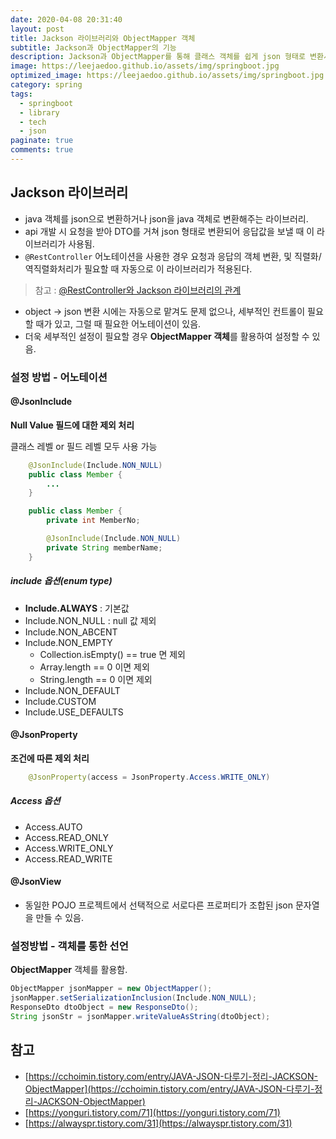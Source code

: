 ```yaml
---
date: 2020-04-08 20:31:40
layout: post
title: Jackson 라이브러리와 ObjectMapper 객체
subtitle: Jackson과 ObjectMapper의 기능
description: Jackson과 ObjectMapper를 통해 클래스 객체를 쉽게 json 형태로 변환시킬 수 있다.
image: https://leejaedoo.github.io/assets/img/springboot.jpg
optimized_image: https://leejaedoo.github.io/assets/img/springboot.jpg
category: spring
tags:
  - springboot
  - library
  - tech
  - json
paginate: true
comments: true
---
```

## Jackson 라이브러리
- java 객체를 json으로 변환하거나 json을 java 객체로 변환해주는 라이브러리.
- api 개발 시 요청을 받아 DTO를 거쳐 json 형태로 변환되어 응답값을 보낼 때 이 라이브러리가 사용됨.
- `@RestController` 어노테이션을 사용한 경우 요청과 응답의 객체 변환, 및 직렬화/역직렬화처리가 필요할 때 자동으로 이 라이브러리가 적용된다.
>참고 : [@RestController와 Jackson 라이브러리의 관계](https://leejaedoo.github.io/@RestControllerAndJackson.md/)
- object -> json 변환 시에는 자동으로 맡겨도 문제 없으나, 세부적인 컨트롤이 필요할 때가 있고, 그럴 때 필요한 어노테이션이 있음. 
- 더욱 세부적인 설정이 필요할 경우 **ObjectMapper 객체**를 활용하여 설정할 수 있음.

### 설정 방법 - 어노테이션
#### @JsonInclude
**Null Value 필드에 대한 제외 처리**

클래스 레벨 or 필드 레벨 모두 사용 가능
```java
    @JsonInclude(Include.NON_NULL)
    public class Member {
        ...
    }
```
```java
    public class Member {
        private int MemberNo;

        @JsonInclude(Include.NON_NULL)
        private String memberName;
    }
```
##### include 옵션(enum type)
- **Include.ALWAYS** : 기본값
- Include.NON_NULL : null 값 제외
- Include.NON_ABCENT
- Include.NON_EMPTY
    - Collection.isEmpty() == true 면 제외
    - Array.length == 0 이면 제외
    - String.length == 0 이면 제외
- Include.NON_DEFAULT
- Include.CUSTOM
- Include.USE_DEFAULTS

#### @JsonProperty
**조건에 따른 제외 처리**
```java
    @JsonProperty(access = JsonProperty.Access.WRITE_ONLY)
```
##### Access 옵션
- Access.AUTO
- Access.READ_ONLY
- Access.WRITE_ONLY
- Access.READ_WRITE

#### @JsonView
- 동일한 POJO 프로젝트에서 선택적으로 서로다른 프로퍼티가 조합된 json 문자열을 만들 수 있음.

### 설정방법 - 객체를 통한 선언
**ObjectMapper** 객체를 활용함.
```java
ObjectMapper jsonMapper = new ObjectMapper(); 
jsonMapper.setSerializationInclusion(Include.NON_NULL); 
ResponseDto dtoObject = new ResponseDto(); 
String jsonStr = jsonMapper.writeValueAsString(dtoObject);
```

## 참고
- [https://cchoimin.tistory.com/entry/JAVA-JSON-다루기-정리-JACKSON-ObjectMapper](https://cchoimin.tistory.com/entry/JAVA-JSON-다루기-정리-JACKSON-ObjectMapper)
- [https://yonguri.tistory.com/71](https://yonguri.tistory.com/71)
- [https://alwayspr.tistory.com/31](https://alwayspr.tistory.com/31)
